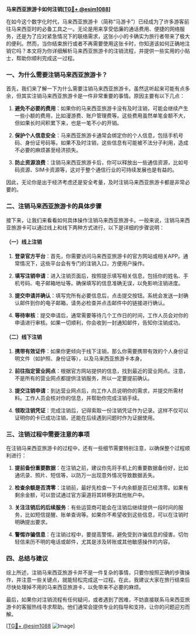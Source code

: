 **马来西亚旅游卡如何注销[[TG💪+ @esim1088](https://t.me/s/esim1088)]**

在如今这个数字化时代，马来西亚旅游卡（简称“马游卡”）已经成为了许多游客前往马来西亚时的必备工具之一。无论是用来享受低廉的通话费用、便捷的网络服务，还是为了应对紧急情况下的联络需求，这张小小的卡确实为旅行者带来了极大的便利。然而，当你结束旅行或者不再需要使用这张卡时，你知道该如何正确地注销它吗？本文将为你详细解析马来西亚旅游卡的注销流程，并提供一些实用的小贴士，帮助你顺利完成这一过程。

### 一、为什么需要注销马来西亚旅游卡？

首先，我们来了解一下为什么需要注销马来西亚旅游卡。虽然这听起来可能有点多余，但其实注销马来西亚旅游卡是一件非常重要的事情。原因主要有以下几点：

1. **避免不必要的费用**：如果你的马来西亚旅游卡没有及时注销，可能会继续产生一些小额的费用，比如漫游费、账户管理费等。这些费用虽然单笔金额不大，但如果长时间积累下来，也是一笔不小的开销。
   
2. **保护个人信息安全**：马来西亚旅游卡通常会绑定你的个人信息，包括手机号码、身份证号码等。如果不及时注销，这些信息有可能被不法分子利用，造成不必要的麻烦甚至经济损失。

3. **防止资源浪费**：注销马来西亚旅游卡后，你可以释放出一些通信资源，比如号码资源、SIM卡资源等，这对于整个通信行业的可持续发展也是有益的。

因此，无论你是出于经济考虑还是安全考量，及时注销马来西亚旅游卡都是非常必要的。

### 二、注销马来西亚旅游卡的具体步骤

接下来，让我们来看看如何具体操作注销马来西亚旅游卡。一般来说，注销马来西亚旅游卡可以通过线上和线下两种方式进行，以下是详细的步骤说明：

#### （一）线上注销

1. **登录官方平台**：首先，你需要访问马来西亚旅游卡的官方网站或相关APP。通常情况下，这些平台会有专门的注销入口，方便用户操作。

2. **填写注销申请**：进入注销页面后，按照提示填写相关信息，包括你的姓名、手机号码、电子邮箱地址等。确保填写的信息准确无误，以免影响注销进度。

3. **提交申请并确认**：填写完所有必要信息后，点击提交按钮。系统会发送一封确认邮件到你的电子邮箱，请务必检查并点击邮件中的链接进行确认。

4. **等待审核**：提交申请后，通常需要等待几个工作日的时间，工作人员会对你的申请进行审核。如果一切顺利，你会收到一封通知邮件，告知你注销成功。

#### （二）线下注销

1. **携带有效证件**：如果你更倾向于线下注销，那么你需要携带有效的个人身份证明文件（如护照、身份证等），以及马来西亚旅游卡本身。

2. **前往指定营业网点**：根据官方网站提供的信息，找到最近的营业网点。注意，不是所有的营业网点都提供注销服务，所以一定要提前确认。

3. **提交注销申请**：到达营业网点后，向工作人员说明你的需求，并提交所需材料。工作人员会核对你的信息，并帮助你完成注销手续。

4. **领取注销凭证**：完成注销后，记得索取一份注销凭证作为记录。这样不仅可以证明你的卡已成功注销，还能在后续遇到问题时作为证据使用。

### 三、注销过程中需要注意的事项

在注销马来西亚旅游卡的过程中，还有一些细节需要特别注意，以确保整个过程顺利进行：

1. **提前备份重要数据**：在注销之前，建议你先将手机上的重要数据备份好，比如通讯录、照片、短信等，以防万一出现意外情况导致数据丢失。

2. **检查余额是否清零**：注销前，最好先检查一下卡内余额是否已经清零。如果有剩余金额，可以尝试通过官方渠道将其转移到其他账户中。

3. **关注注销后的后续服务**：有些运营商可能会在注销后继续提供一段时间的服务，比如短信提醒、账单查询等。如果你不希望收到这些信息，可以在注销时明确提出要求。

4. **警惕诈骗信息**：在注销过程中，要提高警惕，避免受到诈骗信息的侵害。切勿轻信来历不明的电话或邮件，尤其是涉及转账或其他敏感操作的内容。

### 四、总结与建议

综上所述，注销马来西亚旅游卡并不是一件复杂的事情，只要你按照正确的步骤操作，并注意一些关键点，就能轻松完成这一过程。在此，我建议大家在旅行结束后尽快处理掉不用的马来西亚旅游卡，以免带来不必要的麻烦。

最后，如果你对注销流程有任何疑问，或者遇到了困难，不妨直接联系马来西亚旅游卡的客服热线寻求帮助。他们通常会提供专业的指导和支持，让你的问题迎刃而解。

[[TG💪+ @esim1088](https://t.me/s/esim1088) ![Image](https://i.postimg.cc/4NQfJmqS/Snipaste-2025-05-13-00-14-12.png)]